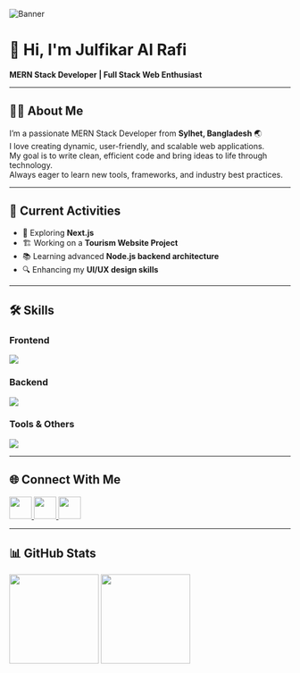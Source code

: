 <!-- Banner -->
![Banner](https://via.placeholder.com/1200x300.png?text=Julfikar+Al+Rafi+-+MERN+Stack+Developer)

# 👋 Hi, I'm **Julfikar Al Rafi**  
**MERN Stack Developer | Full Stack Web Enthusiast**  

---

## 🧑‍💻 About Me
I’m a passionate MERN Stack Developer from **Sylhet, Bangladesh** 🌏  
I love creating dynamic, user-friendly, and scalable web applications.  
My goal is to write clean, efficient code and bring ideas to life through technology.  
Always eager to learn new tools, frameworks, and industry best practices.  

---

## 🚀 Current Activities
- 🌱 Exploring **Next.js**
- 🏗 Working on a **Tourism Website Project**
- 📚 Learning advanced **Node.js backend architecture**
- 🔍 Enhancing my **UI/UX design skills**

---

## 🛠 Skills

### **Frontend**
<p>
<img src="https://skillicons.dev/icons?i=html,css,tailwind,js,react,nextjs" />
</p>

### **Backend**
<p>
<img src="https://skillicons.dev/icons?i=nodejs,express,mongodb" />
</p>

### **Tools & Others**
<p>
<img src="https://skillicons.dev/icons?i=git,github,vscode,postman" />
</p>

---

## 🌐 Connect With Me
<p>
<a href="https://github.com/your-github-username" target="_blank">
<img src="https://skillicons.dev/icons?i=github" width="40" />
</a>
<a href="https://www.linkedin.com/in/your-linkedin-id" target="_blank">
<img src="https://skillicons.dev/icons?i=linkedin" width="40" />
</a>
<a href="https://twitter.com/your-twitter-id" target="_blank">
<img src="https://skillicons.dev/icons?i=twitter" width="40" />
</a>
</p>

---

## 📊 GitHub Stats

<p>
<img src="https://github-readme-stats.vercel.app/api?username=JulfikarRafi&show_icons=true&theme=tokyonight" height="160" />
<img src="https://github-readme-stats.vercel.app/api/top-langs/?username=JulfikarRafi&layout=compact&theme=tokyonight" height="160" />
</p>


